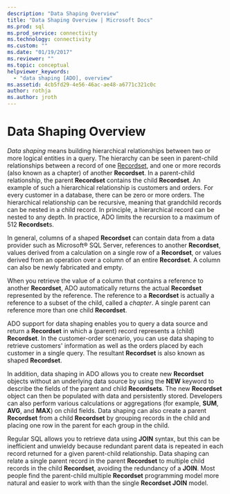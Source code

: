 ```yaml
---
description: "Data Shaping Overview"
title: "Data Shaping Overview | Microsoft Docs"
ms.prod: sql
ms.prod_service: connectivity
ms.technology: connectivity
ms.custom: ""
ms.date: "01/19/2017"
ms.reviewer: ""
ms.topic: conceptual
helpviewer_keywords: 
  - "data shaping [ADO], overview"
ms.assetid: 4cb5fd29-4e56-46ac-ae48-a6771c321c0c
author: rothja
ms.author: jroth
---
```

# Data Shaping Overview
*Data shaping* means building hierarchical relationships between two or more logical entities in a query. The hierarchy can be seen in parent-child relationships between a record of one [Recordset](../../../ado/reference/ado-api/recordset-object-ado.md), and one or more records (also known as a chapter) of another **Recordset**. In a parent-child relationship, the parent **Recordset** contains the child **Recordset**. An example of such a hierarchical relationship is customers and orders. For every customer in a database, there can be zero or more orders. The hierarchical relationship can be recursive, meaning that grandchild records can be nested in a child record. In principle, a hierarchical record can be nested to any depth. In practice, ADO limits the recursion to a maximum of 512 **Recordset**s.  
  
 In general, columns of a shaped **Recordset** can contain data from a data provider such as Microsoft® SQL Server, references to another **Recordset**, values derived from a calculation on a single row of a **Recordset**, or values derived from an operation over a column of an entire **Recordset**. A column can also be newly fabricated and empty.  
  
 When you retrieve the value of a column that contains a reference to another **Recordset**, ADO automatically returns the actual **Recordset** represented by the reference. The reference to a **Recordset** is actually a reference to a subset of the child, called a *chapter*. A single parent can reference more than one child **Recordset**.  
  
 ADO support for data shaping enables you to query a data source and return a **Recordset** in which a (parent) record represents a (child) **Recordset**. In the customer-order scenario, you can use data shaping to retrieve customers' information as well as the orders placed by each customer in a single query. The resultant **Recordset** is also known as shaped **Recordset**.  
  
 In addition, data shaping in ADO allows you to create new **Recordset** objects without an underlying data source by using the **NEW** keyword to describe the fields of the parent and child **Recordsets**. The new **Recordset** object can then be populated with data and persistently stored. Developers can also perform various calculations or aggregations (for example, **SUM**, **AVG**, and **MAX**) on child fields. Data shaping can also create a parent **Recordset** from a child **Recordset** by grouping records in the child and placing one row in the parent for each group in the child.  
  
 Regular SQL allows you to retrieve data using **JOIN** syntax, but this can be inefficient and unwieldy because redundant parent data is repeated in each record returned for a given parent-child relationship. Data shaping can relate a single parent record in the parent **Recordset** to multiple child records in the child **Recordset**, avoiding the redundancy of a **JOIN**. Most people find the parent-child multiple **Recordset** programming model more natural and easier to work with than the single **Recordset JOIN** model.
